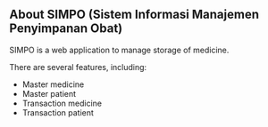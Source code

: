 ## About SIMPO (Sistem Informasi Manajemen Penyimpanan Obat)

SIMPO is a web application to manage storage of medicine.

There are several features, including:

- Master medicine
- Master patient
- Transaction medicine
- Transaction patient
